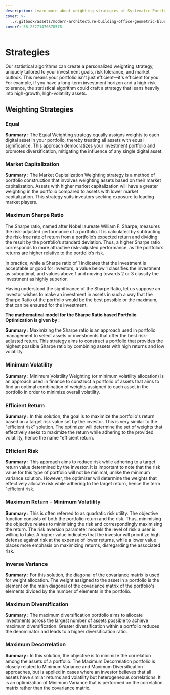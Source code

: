 ```yaml
---
description: Learn more about weighting strategies of Systematic Portfolio Management
cover: >-
  ../.gitbook/assets/modern-architecture-building-office-geometric-blue-2560x1440-6640.jpeg
coverY: 58.25271470878578
---
```


# Strategies

Our statistical algorithms can create a personalized weighting strategy, uniquely tailored to your investment goals, risk tolerance, and market outlook. This means your portfolio isn't just efficient—it's efficient for you. For example, if you have a long-term investment horizon and a high-risk tolerance, the statistical algorithm could craft a strategy that leans heavily into high-growth, high-volatility assets.

## Weighting Strategies

### **Equal**&#x20;



**Summary :** The Equal Weighting strategy equally assigns weights to each digital asset in your portfolio, thereby treating all assets with equal significance. This approach democratizes your investment portfolio and promotes diversification, mitigating the influence of any single digital asset.

### **Market Capitalization**&#x20;



**Summary :** The Market Capitalization Weighting strategy is a method of portfolio construction that involves weighting assets based on their market capitalization. Assets with higher market capitalization will have a greater weighting in the portfolio compared to assets with lower market capitalization. This strategy suits investors seeking exposure to leading market players.

### **Maximum Sharpe Ratio**&#x20;

The Sharpe ratio, named after Nobel laureate William F. Sharpe, measures the risk-adjusted performance of a portfolio. It is calculated by subtracting the risk-free rate of return from a portfolio’s expected return and dividing the result by the portfolio’s standard deviation. Thus, a higher Sharpe ratio corresponds to more attractive risk-adjusted performance, as the portfolio’s returns are higher relative to the portfolio’s risk.

In practice, while a Sharpe ratio of 1 indicates that the investment is acceptable or good for investors, a value below 1 classifies the investment as suboptimal, and values above 1 and moving towards 2 or 3 classify the investment as highly superior.

Having understood the significance of the Sharpe Ratio, let us suppose an investor wishes to make an investment in assets in such a way that the Sharpe Ratio of the portfolio would be the best possible or the maximum, that can be ensured for the investment.

**The mathematical model for the Sharpe Ratio based Portfolio Optimization is given by :**&#x20;



**Summary :** Maximizing the Sharpe ratio is an approach used in portfolio management to select assets or investments that offer the best risk-adjusted return. This strategy aims to construct a portfolio that provides the highest possible Sharpe ratio by combining assets with high returns and low volatility.

### **Minimum Volatility**&#x20;



**Summary :** Minimum Volatility Weighting (or minimum volatility allocation) is an approach used in finance to construct a portfolio of assets that aims to find an optimal combination of weights assigned to each asset in the portfolio in order to minimize overall volatility.

### **Efficient Return**&#x20;



**Summary :** In this solution, the goal is to maximize the portfolio's return based on a target risk value set by the investor. This is very similar to the "efficient risk" solution. The optimizer will determine the set of weights that effectively seeks to maximize the return while adhering to the provided volatility, hence the name "efficient return.&#x20;

### **Efficient Risk**&#x20;



**Summary :** This approach aims to reduce risk while adhering to a target return value determined by the investor. It is important to note that the risk value for this type of portfolio will not be minimal, unlike the minimum variance solution. However, the optimizer will determine the weights that effectively allocate risk while adhering to the target return, hence the term "efficient risk.&#x20;

### **Maximum Return – Minimum Volatility**&#x20;



**Summary :** This is often referred to as quadratic risk utility. The objective function consists of both the portfolio return and the risk. Thus, minimising the objective relates to minimising the risk and correspondingly maximising the return. The risk aversion parameter models the level of risk a user is willing to take. A higher value indicates that the investor will prioritize high defense against risk at the expense of lower returns, while a lower value places more emphasis on maximizing returns, disregarding the associated risk.&#x20;

### **Inverse Variance**&#x20;



**Summary :** For this solution, the diagonal of the covariance matrix is used for weight allocation. The weight assigned to the asset in a portfolio is the element on the main diagonal of the covariance matrix of the portfolio's elements divided by the number of elements in the portfolio.&#x20;

### **Maximum Diversification**&#x20;



**Summary :** The maximum diversification portfolio aims to allocate investments across the largest number of assets possible to achieve maximum diversification. Greater diversification within a portfolio reduces the denominator and leads to a higher diversification ratio.&#x20;

### **Maximum Decorrelation**&#x20;



**Summary :** In this solution, the objective is to minimize the correlation among the assets of a portfolio. The Maximum Decorrelation portfolio is closely related to Minimum Variance and Maximum Diversification approaches, but is applied in cases where an investor believes that all assets have similar returns and volatility but heterogeneous correlations. It is an optimization of Minimum Variance that is performed on the correlation matrix rather than the covariance matrix.&#x20;

<figure><img src="../.gitbook/assets/Capture d’écran 2023-11-04 à 16.02.37.png" alt=""><figcaption></figcaption></figure>
